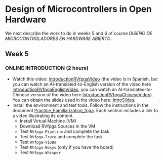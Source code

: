 # Design of Microcontrollers in Open Hardware

We next describe the work to do in weeks 5 and 6 of course *DISEÑO DE MICROCONTROLADORES EN HARDWARE ABIERTO*.

## Week 5

### ONLINE INTRODUCTION (2 hours)
- Watch this video: [IntroductionRVfpgaVideo](https://www.youtube.com/watch?v=sc_Jn0XSkNw) (the video is in Spanish, but you can watch an AI-translated-to-English version of the video here [IntroductionRVfpgaEnglishVideo](https://www.youtube.com/watch?v=cO3UAbT09es), you can watch an AI-translated-to-Chinese version of the video here [IntroductionRVfpgaChineseVideo](https://www.youtube.com/watch?v=F-1Q-59s84s)). You can obtain the slides used in the video here: [IntroSlides](https://drive.google.com/file/d/17Kid-KSDqPOPoEudiWhcuOdUChYpkcbp/view?usp=drive_link).
- Install the environment and test tools. Follow the instructions in the document [Practice_Familiarization_fpga](https://drive.google.com/file/d/1vdLf39U89q38gmLuodo7nZkctRqeAiyO/view?usp=drive_link). Each section includes a link to a video illustrating its content.
  - Install Virtual Machine (VM)
  - Download RVfpga Sources in the VM
  - Test `RVfpga-Pipeline` and complete the task
  - Test `RVfpga-Trace` and complete the task
  - Test `RVfpga-ViDBo`
  - Test `RVfpga-Nexys` (only if you have the board)
  - Test `RVfpga-Whisper`


